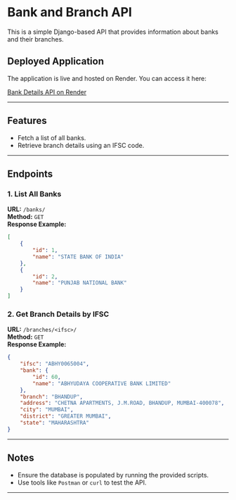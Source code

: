 # Bank and Branch API

This is a simple Django-based API that provides information about banks and their branches.

## Deployed Application

The application is live and hosted on Render. You can access it here:

[Bank Details API on Render](https://bank-details-sqtf.onrender.com)

---

## Features

- Fetch a list of all banks.
- Retrieve branch details using an IFSC code.

---

## Endpoints

### 1. List All Banks
**URL:** `/banks/`  
**Method:** `GET`  
**Response Example:**
```json
[
    {
        "id": 1,
        "name": "STATE BANK OF INDIA"
    },
    {
        "id": 2,
        "name": "PUNJAB NATIONAL BANK"
    }
]
```

### 2. Get Branch Details by IFSC
**URL:** `/branches/<ifsc>/`  
**Method:** `GET`  
**Response Example:**
```json
{
    "ifsc": "ABHY0065004",
    "bank": {
        "id": 60,
        "name": "ABHYUDAYA COOPERATIVE BANK LIMITED"
    },
    "branch": "BHANDUP",
    "address": "CHETNA APARTMENTS, J.M.ROAD, BHANDUP, MUMBAI-400078",
    "city": "MUMBAI",
    "district": "GREATER MUMBAI",
    "state": "MAHARASHTRA"
}
```

---

## Notes

- Ensure the database is populated by running the provided scripts.
- Use tools like `Postman` or `curl` to test the API.

---
